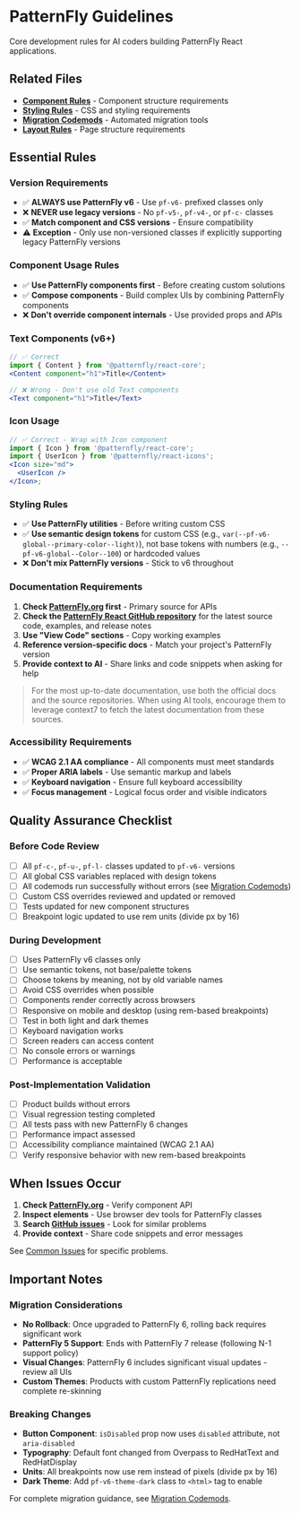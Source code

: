# PatternFly Guidelines

Core development rules for AI coders building PatternFly React applications.

## Related Files

- [**Component Rules**](./component-architecture.md) - Component structure requirements
- [**Styling Rules**](./styling-standards.md) - CSS and styling requirements
- [**Migration Codemods**](./migration-codemods.md) - Automated migration tools
- [**Layout Rules**](../components/layout/README.md) - Page structure requirements

## Essential Rules

### Version Requirements

- ✅ **ALWAYS use PatternFly v6** - Use `pf-v6-` prefixed classes only
- ❌ **NEVER use legacy versions** - No `pf-v5-`, `pf-v4-`, or `pf-c-` classes
- ✅ **Match component and CSS versions** - Ensure compatibility
- ⚠️ **Exception** - Only use non-versioned classes if explicitly supporting legacy PatternFly versions

### Component Usage Rules

- ✅ **Use PatternFly components first** - Before creating custom solutions
- ✅ **Compose components** - Build complex UIs by combining PatternFly components
- ❌ **Don't override component internals** - Use provided props and APIs

### Text Components (v6+)

```jsx
// ✅ Correct
import { Content } from '@patternfly/react-core';
<Content component="h1">Title</Content>

// ❌ Wrong - Don't use old Text components
<Text component="h1">Title</Text>
```

### Icon Usage

```jsx
// ✅ Correct - Wrap with Icon component
import { Icon } from '@patternfly/react-core';
import { UserIcon } from '@patternfly/react-icons';
<Icon size="md">
  <UserIcon />
</Icon>;
```

### Styling Rules

- ✅ **Use PatternFly utilities** - Before writing custom CSS
- ✅ **Use semantic design tokens** for custom CSS (e.g., `var(--pf-v6-global--primary-color--light)`), not base tokens with numbers (e.g., `--pf-v6-global--Color--100`) or hardcoded values
- ❌ **Don't mix PatternFly versions** - Stick to v6 throughout

### Documentation Requirements

1. **Check [PatternFly.org](https://www.patternfly.org/) first** - Primary source for APIs
2. **Check the [PatternFly React GitHub repository](https://github.com/patternfly/patternfly-react)** for the latest source code, examples, and release notes
3. **Use "View Code" sections** - Copy working examples
4. **Reference version-specific docs** - Match your project's PatternFly version
5. **Provide context to AI** - Share links and code snippets when asking for help

> For the most up-to-date documentation, use both the official docs and the source repositories. When using AI tools, encourage them to leverage context7 to fetch the latest documentation from these sources.

### Accessibility Requirements

- ✅ **WCAG 2.1 AA compliance** - All components must meet standards
- ✅ **Proper ARIA labels** - Use semantic markup and labels
- ✅ **Keyboard navigation** - Ensure full keyboard accessibility
- ✅ **Focus management** - Logical focus order and visible indicators

## Quality Assurance Checklist

### Before Code Review

- [ ] All `pf-c-`, `pf-u-`, `pf-l-` classes updated to `pf-v6-` versions
- [ ] All global CSS variables replaced with design tokens
- [ ] All codemods run successfully without errors (see [Migration Codemods](./migration-codemods.md))
- [ ] Custom CSS overrides reviewed and updated or removed
- [ ] Tests updated for new component structures
- [ ] Breakpoint logic updated to use rem units (divide px by 16)

### During Development

- [ ] Uses PatternFly v6 classes only
- [ ] Use semantic tokens, not base/palette tokens
- [ ] Choose tokens by meaning, not by old variable names
- [ ] Avoid CSS overrides when possible
- [ ] Components render correctly across browsers
- [ ] Responsive on mobile and desktop (using rem-based breakpoints)
- [ ] Test in both light and dark themes
- [ ] Keyboard navigation works
- [ ] Screen readers can access content
- [ ] No console errors or warnings
- [ ] Performance is acceptable

### Post-Implementation Validation

- [ ] Product builds without errors
- [ ] Visual regression testing completed
- [ ] All tests pass with new PatternFly 6 changes
- [ ] Performance impact assessed
- [ ] Accessibility compliance maintained (WCAG 2.1 AA)
- [ ] Verify responsive behavior with new rem-based breakpoints

## When Issues Occur

1. **Check [PatternFly.org](https://www.patternfly.org/)** - Verify component API
2. **Inspect elements** - Use browser dev tools for PatternFly classes
3. **Search [GitHub issues](https://github.com/patternfly/patternfly-react/issues)** - Look for similar problems
4. **Provide context** - Share code snippets and error messages

See [Common Issues](../troubleshooting/common-issues.md) for specific problems.

## Important Notes

### Migration Considerations

- **No Rollback**: Once upgraded to PatternFly 6, rolling back requires significant work
- **PatternFly 5 Support**: Ends with PatternFly 7 release (following N-1 support policy)
- **Visual Changes**: PatternFly 6 includes significant visual updates - review all UIs
- **Custom Themes**: Products with custom PatternFly replications need complete re-skinning

### Breaking Changes

- **Button Component**: `isDisabled` prop now uses `disabled` attribute, not `aria-disabled`
- **Typography**: Default font changed from Overpass to RedHatText and RedHatDisplay
- **Units**: All breakpoints now use rem instead of pixels (divide px by 16)
- **Dark Theme**: Add `pf-v6-theme-dark` class to `<html>` tag to enable

For complete migration guidance, see [Migration Codemods](./migration-codemods.md).
